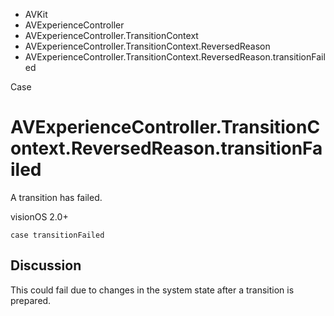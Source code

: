 

- AVKit
- AVExperienceController
- AVExperienceController.TransitionContext
- AVExperienceController.TransitionContext.ReversedReason
-  AVExperienceController.TransitionContext.ReversedReason.transitionFailed 

Case

# AVExperienceController.TransitionContext.ReversedReason.transitionFailed

A transition has failed.

visionOS 2.0+

``` source
case transitionFailed
```

## Discussion

This could fail due to changes in the system state after a transition is prepared.


